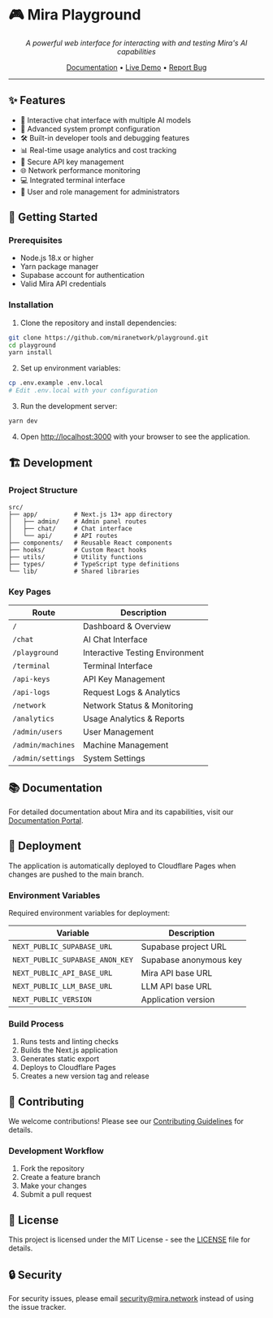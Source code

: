 # 🎮 Mira Playground

<div align="center">

_A powerful web interface for interacting with and testing Mira's AI capabilities_

[Documentation](https://docs.mira.network) • [Live Demo](https://console.mira.network) • [Report Bug](https://feedback.mira.network)

</div>

---

## ✨ Features

- 🤖 Interactive chat interface with multiple AI models
- 🔧 Advanced system prompt configuration
- 🛠️ Built-in developer tools and debugging features
- 📊 Real-time usage analytics and cost tracking
- 🔑 Secure API key management
- 🌐 Network performance monitoring
- 💻 Integrated terminal interface
- 👥 User and role management for administrators

## 🚀 Getting Started

### Prerequisites

- Node.js 18.x or higher
- Yarn package manager
- Supabase account for authentication
- Valid Mira API credentials

### Installation

1. Clone the repository and install dependencies:

```bash
git clone https://github.com/miranetwork/playground.git
cd playground
yarn install
```

2. Set up environment variables:

```bash
cp .env.example .env.local
# Edit .env.local with your configuration
```

3. Run the development server:

```bash
yarn dev
```

4. Open [http://localhost:3000](http://localhost:3000) with your browser to see the application.

## 🏗️ Development

### Project Structure

```
src/
├── app/          # Next.js 13+ app directory
│   ├── admin/    # Admin panel routes
│   ├── chat/     # Chat interface
│   └── api/      # API routes
├── components/   # Reusable React components
├── hooks/        # Custom React hooks
├── utils/        # Utility functions
├── types/        # TypeScript type definitions
└── lib/          # Shared libraries
```

### Key Pages

| Route             | Description                     |
| ----------------- | ------------------------------- |
| `/`               | Dashboard & Overview            |
| `/chat`           | AI Chat Interface               |
| `/playground`     | Interactive Testing Environment |
| `/terminal`       | Terminal Interface              |
| `/api-keys`       | API Key Management              |
| `/api-logs`       | Request Logs & Analytics        |
| `/network`        | Network Status & Monitoring     |
| `/analytics`      | Usage Analytics & Reports       |
| `/admin/users`    | User Management                 |
| `/admin/machines` | Machine Management              |
| `/admin/settings` | System Settings                 |

## 📚 Documentation

For detailed documentation about Mira and its capabilities, visit our [Documentation Portal](https://docs.mira.network).

## 🚢 Deployment

The application is automatically deployed to Cloudflare Pages when changes are pushed to the main branch.

### Environment Variables

Required environment variables for deployment:

| Variable                        | Description            |
| ------------------------------- | ---------------------- |
| `NEXT_PUBLIC_SUPABASE_URL`      | Supabase project URL   |
| `NEXT_PUBLIC_SUPABASE_ANON_KEY` | Supabase anonymous key |
| `NEXT_PUBLIC_API_BASE_URL`      | Mira API base URL      |
| `NEXT_PUBLIC_LLM_BASE_URL`      | LLM API base URL       |
| `NEXT_PUBLIC_VERSION`           | Application version    |

### Build Process

1. Runs tests and linting checks
2. Builds the Next.js application
3. Generates static export
4. Deploys to Cloudflare Pages
5. Creates a new version tag and release

## 🤝 Contributing

We welcome contributions! Please see our [Contributing Guidelines](CONTRIBUTING.md) for details.

### Development Workflow

1. Fork the repository
2. Create a feature branch
3. Make your changes
4. Submit a pull request

## 📄 License

This project is licensed under the MIT License - see the [LICENSE](LICENSE) file for details.

## 🔒 Security

For security issues, please email security@mira.network instead of using the issue tracker.
